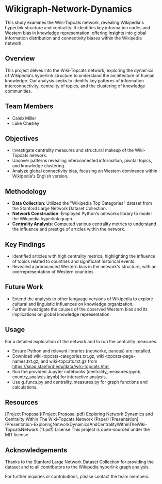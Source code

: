 # Wikigraph-Network-Dynamics
This study examines the Wiki-Topcats network, revealing Wikipedia's hyperlink structure and centrality. It identifies key information nodes and Western bias in knowledge representation, offering insights into global information distribution and connectivity biases within the Wikipedia network.

## Overview
This project delves into the Wiki-Topcats network, exploring the dynamics of Wikipedia's hyperlink structure to understand the architecture of human knowledge. Our analysis seeks to identify key patterns of information interconnectivity, centrality of topics, and the clustering of knowledge communities.

## Team Members
- Caleb Miller
- Luke Chesley

## Objectives
- Investigate centrality measures and structural makeup of the Wiki-Topcats network.
- Uncover patterns revealing interconnected information, pivotal topics, and knowledge clustering.
- Analyze global connectivity bias, focusing on Western dominance within Wikipedia's English version.

## Methodology
- **Data Collection**: Utilized the "Wikipedia Top Categories" dataset from the Stanford Large Network Dataset Collection.
- **Network Construction**: Employed Python's networkx library to model the Wikipedia hyperlink graph.
- **Centrality Analysis**: Computed various centrality metrics to understand the influence and prestige of articles within the network.

## Key Findings
- Identified articles with high centrality metrics, highlighting the influence of topics related to countries and significant historical events.
- Revealed a pronounced Western bias in the network's structure, with an overrepresentation of Western countries.

## Future Work
- Extend the analysis to other language versions of Wikipedia to explore cultural and linguistic influences on knowledge organization.
- Further investigate the causes of the observed Western bias and its implications on global knowledge representation.

## Usage
For a detailed exploration of the network and to run the centrality measures:

- Ensure Python and relevant libraries (networkx, pandas) are installed.
- Download wiki-topcats-categories.txt.gz, wiki-topcats-page-names.txt.gz, and wiki-topcats.txt.gz from https://snap.stanford.edu/data/wiki-topcats.html
- Run the provided Jupyter notebooks (centrality_measures.ipynb, country_analysis.ipynb) for interactive analysis.
- Use g_funcs.py and centrality_measures.py for graph functions and calculations.

## Resources
[Project Proposal](Project Proposal.pdf)
Exploring Network Dynamics and Centrality Within The Wiki-Topcats Network (Paper)
[Presentation](Presentation-ExploringNetworkDynamicsAndCentralityWithinTheWiki-TopcatsNetwork (1).pdf)
License
This project is open-sourced under the MIT license.

## Acknowledgements
Thanks to the Stanford Large Network Dataset Collection for providing the dataset and to all contributors to the Wikipedia hyperlink graph analysis.

For further inquiries or contributions, please contact the team members.
